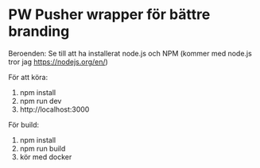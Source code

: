 # PW Pusher wrapper för bättre branding

Beroenden:
Se till att ha installerat node.js och NPM (kommer med node.js tror jag https://nodejs.org/en/)

För att köra:
1. npm install
2. npm run dev
3. http://localhost:3000

För build:
1. npm install
2. npm run build
3. kör med docker
